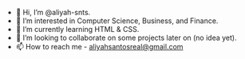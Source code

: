 - 👋 Hi, I’m @aliyah-snts. 
- 👀 I’m interested in Computer Science, Business, and Finance.
- 🌱 I’m currently learning HTML & CSS.
- 💞️ I’m looking to collaborate on some projects later on (no idea yet).
- 📫 How to reach me - aliyahsantosreal@gmail.com

<!---
aliyah-snts/aliyah-snts is a ✨ special ✨ repository because its `README.md` (this file) appears on your GitHub profile.
You can click the Preview link to take a look at your changes.
--->
